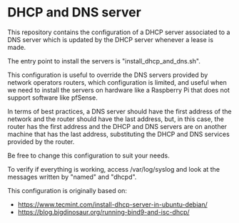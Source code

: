 # DHCP and DNS server

This repository contains the configuration of a DHCP server associated to a DNS server which is updated by the DHCP server whenever a lease is made.

The entry point to install the servers is "install_dhcp_and_dns.sh".

This configuration is useful to override the DNS servers provided by network operators routers, which configuration is limited, and useful when we need to install the servers on hardware like a Raspberry Pi that does not support software like pfSense.

In terms of best practices, a DNS server should have the first address of the network and the router should have the last address, but, in this case, the router has the first address and the DHCP and DNS servers are on another machine that has the last address, substituting the DHCP and DNS services provided by the router.

Be free to change this configuration to suit your needs.

To verify if everything is working, access /var/log/syslog and look at the messages written by "named" and "dhcpd".

This configuration is originally based on:
- https://www.tecmint.com/install-dhcp-server-in-ubuntu-debian/
- https://blog.bigdinosaur.org/running-bind9-and-isc-dhcp/
